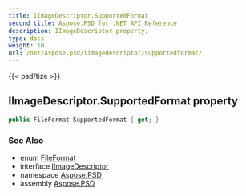 ```yaml
---
title: IImageDescriptor.SupportedFormat
second_title: Aspose.PSD for .NET API Reference
description: IImageDescriptor property. 
type: docs
weight: 10
url: /net/aspose.psd/iimagedescriptor/supportedformat/
---
```

{{< psd/tize >}}
## IImageDescriptor.SupportedFormat property

```csharp
public FileFormat SupportedFormat { get; }
```

### See Also

* enum [FileFormat](../../fileformat/)
* interface [IImageDescriptor](../)
* namespace [Aspose.PSD](../../iimagedescriptor/)
* assembly [Aspose.PSD](../../../)



